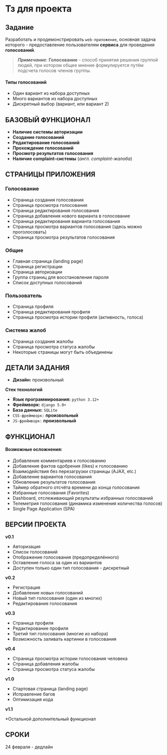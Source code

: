 # Тз для проекта

## Задание  

Разработать и продемонстрировать `web-приложение`, основная задача которого - предоставление пользователям **сервиса** для проведения **голосований**.

>***Примечание***:  **Голосование** - способ принятия решения группой людей, при котором общее мнение формулируется путём подсчета голосов членов группы.

#### Типы голосований

* Один вариант из набора доступных
* Много вариантов из набора доступных
* Дискретный выбор (вариант, или вариант 2)


## БАЗОВЫЙ ФУНКЦИОНАЛ

* **Наличие системы авторизации**
* **Создание голосований**
* **Редактирование голосований**
* **Прохождение голосований**
* **Просмотр результатов голосования**
* **Наличие complaint-системы** (*англ. complaint-жалоба*)

## СТРАНИЦЫ ПРИЛОЖЕНИЯ

### Голосование

* Страница создания голосования
* Страница просмотра голосования
* Страница редактирования голосования
* Страница добавления нового варианта в голосование
* Страница редактирования варианта голосования
* Страница просмотра вариантов голосования (здесь можно проголосовать)
* Страница просмотра результатов голосования

### Общие

* Главная страница (landing page)
* Страница регистрации
* Страница авторизации
* Группа страниц для восстановления пароля
* Список доступных голосований

### Пользователь

* Страница профиля
* Страница редактирования профиля
* Страница просмотра истории профиля (активность, голоса)

### Система жалоб
* Страница создания жалобы
* Страница просмотра статуса жалобы
* Некоторые страницы могут быть объединены

## ДЕТАЛИ ЗАДАНИЯ

* **Дизайн:** произвольный  

**Стек технологий**
* **Язык программирования:** `python 3.12+`
* **Фреймворк:** `django 5.0+`
* **База данных:** `SQLite`
* `CSS-фреймворк:` **произвольный**
* `JS-фреймворк:` **произвольный**


## ФУНКЦИОНАЛ

#### Возможные осложнения:

* Добавление комментариев к голосованию
* Добавление фактов одобрения (likes) к голосованию
* Взаимодействия без перезагрузки страницы (AJAX, etc.)
* Добавление вариантов голосования
* Обновление результатов голосования
* Таймер обратного отсчёта времени до конца голосования
* Избранные голосования (Favorites)
* Dashboard, отслеживающий результаты избранных голосований
* Телеметрия голосования (динамика изменения количества голосов)
* Single Page Application (SPA)

## ВЕРСИИ ПРОЕКТА

**v0.1**
* Авторизация
* Список голосований
* Отображение голосования (предопределённого)
* Оставление голоса за один из вариантов
* Доступен только один тип голосования - дискретный  

**v0.2**

* Регистрация
* Добавление новых голосований
* Новый тип голосования (один из многих)
* Редактирование голосования

**v0.3**

* Страница профиля
* Редактирование профиля
* Третий тип голосования (многие из набора)
* Возможность заливать картинки в голосования  

**v0.4**

* Страница просмотра истории голосования человека
* Страница добавления жалобы
* Страница просмотра статуса жалобы

**v1.0**

* Стартовая страница (landing page)
* Исправление багов
* Оптимизация кода

**v1.1**

*Остальной дополнительный функционал

## СРОКИ

24 февраля - дедлайн
